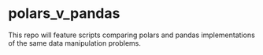 # polars_v_pandas
This repo will feature scripts comparing polars and pandas implementations of the same data manipulation problems. 
